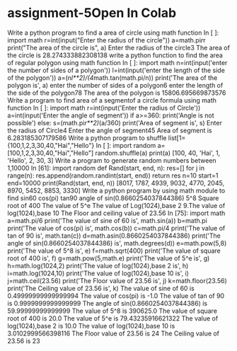 # assignment-5Open In Colab
Write a python program to find a area of circle using math function
In [ ]:
import math
r=int(input("Enter the radius of the circle"))
a=math.pi*r*r
print("The area of the circle is", a)
Enter the radius of the circle3
The area of the circle is 28.274333882308138
write a python function to find the area of regular polygon using math function
In [ ]:
import math
n=int(input('enter the number of sides of a polygon'))
l=int(input('enter the length of the side of the polygon'))
a=(n*l**2)/(4*math.tan(math.pi/n))
print('The area of the polygon is', a)
enter the number of sides of a polygon6
enter the length of the side of the polygon78
The area of the polygon is 15806.695669873576
Write a program to find area of a segmentof a circle formula using math function
In [ ]:
import math
r=int(input('Enter the radius of Circle'))
a=int(input('Enter the angle of segment'))
if a>=360:
    print('Angle is not possible')
else:
  s=(math.pi*r**2)*(a/360)
  print('Area of segment is', s)
Enter the radius of Circle4
Enter the angle of segment45
Area of segment is 6.283185307179586
Write a python program to shuffle list[1={100,1,2,3,30,40,"Hai","Hello"}
In [ ]:
import random
a=[100,1,2,3,30,40,"Hai","Hello"]
random.shuffle(a)
print(a)
[100, 40, 'Hai', 1, 'Hello', 2, 30, 3]
Write a program to generate random numbers between 1,10000
In [61]:
import random
def Rand(start, end, n): 
    res=[]
    for j in range(n): 
        res.append(random.randint(start, end)) 
    return res 
n=10
start=1
end=10000
print(Rand(start, end, n))
[8017, 1787, 4939, 9032, 4770, 2045, 8970, 5452, 8853, 3330]
Write a python program by using math module to find
sin60
cos(pi)
tan90
angle of sin(0.8660254037844386)
5^8
Square root of 400
The value of 5^e
The value of Log(1024),base 2 9.The value of log(1024),base 10
The Floor and ceiling value of 23.56
In [75]:
import math 
a=math.pi/6 
print('The value of sine of 60 is', math.sin(a)) 
b=math.pi
print('The value of cos(pi) is', math.cos(b))
c=math.pi/4
print('The value of tan of 90 is', math.tan(c))
d=math.asin(0.8660254037844386)
print('The angle of sin(0.8660254037844386) is', math.degrees(d))
e=math.pow(5,8)
print('The value of 5^8 is', e)
f=math.sqrt(400)
print('The value of square root of 400 is', f)
g=math.pow(5,math.e)
print('The value of 5^e is', g)
h=math.log(1024,2)
print('The value of log(1024),base 2 is', h)
i=math.log(1024,10)
print('The value of log(1024),base 10 is', i)
j=math.ceil(23.56)
print('The Floor value of 23.56 is', j)
k=math.floor(23.56)
print('The Ceiling value of 23.56 is', k)
The value of sine of 60 is 0.49999999999999994
The value of cos(pi) is -1.0
The value of tan of 90 is 0.9999999999999999
The angle of sin(0.8660254037844386) is 59.99999999999999
The value of 5^8 is 390625.0
The value of square root of 400 is 20.0
The value of 5^e is 79.43235916621322
The value of log(1024),base 2 is 10.0
The value of log(1024),base 10 is 3.0102999566398116
The Floor value of 23.56 is 24
The Ceiling value of 23.56 is 23
